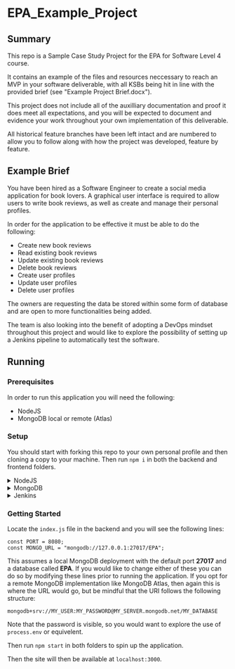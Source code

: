 # EPA_Example_Project

## Summary 

This repo is a Sample Case Study Project for the EPA for Software Level 4 course. 

It contains an example of the files and resources neccessary to reach an MVP in your software deliverable, with all KSBs being hit in line with the provided brief (see "Example Project Brief.docx"). 

This project does not include all of the auxilliary documentation and proof it does meet all expectations, and you will be expected to document and evidence your work throughout your own implementation of this deliverable.  

All historical feature branches have been left intact and are numbered to allow you to follow along with how the project was developed, feature by feature.

## Example Brief

You have been hired as a Software Engineer to create a social media application for book lovers. A graphical user interface is required to allow users to write book reviews, as well as create and manage their personal profiles. 

In order for the application to be effective it must be able to do the following:
- Create new book reviews
- Read existing book reviews
- Update existing book reviews
- Delete book reviews
- Create user profiles
- Update user profiles
- Delete user profiles

The owners are requesting the data be stored within some form of database and are open to more functionalities being added. 

The team is also looking into the benefit of adopting a DevOps mindset throughout this project and would like to explore the possibility of setting up a Jenkins pipeline to automatically test the software.

## Running

### Prerequisites

In order to run this application you will need the following:
- NodeJS 
- MongoDB local or remote (Atlas)

### Setup

You should start with forking this repo to your own personal profile and then cloning a copy to your machine. Then run `npm i` in both the backend and frontend folders.

<details>
  
 <summary>NodeJS</summary>
  
  - Click [here](https://nodejs.org/en) for NodeJS install.
  
</details>

<details>
  
  <summary>MongoDB</summary>
  
  - [Windows installation guide](https://www.mongodb.com/docs/manual/tutorial/install-mongodb-on-windows/)  
  - [Linux(Ubuntu) installation guide](https://www.mongodb.com/docs/manual/tutorial/install-mongodb-on-ubuntu/)  
  - [MacOS installation guide](https://www.mongodb.com/docs/manual/tutorial/install-mongodb-on-os-x/)  
  - [Docker installation guide](https://www.mongodb.com/docs/manual/tutorial/install-mongodb-community-with-docker/)  
  - [More installation guides](https://www.mongodb.com/docs/manual/installation/)  
  
  - See [here](https://www.mongodb.com/basics/create-database) for a  beginners guide for MongoDB that includes basic setup and syntax.
  
</details>

<details>
  
  <summary>Jenkins</summary>
  
  - [Windows installation guide](https://www.jenkins.io/doc/book/installing/windows/)  
  - [Linux(Ubuntu) installation guide](https://www.jenkins.io/doc/book/installing/linux/#debianubuntu)  
  - [MacOS installation guide](https://www.jenkins.io/doc/book/installing/macos/)  
  - [Docker installation guide](https://www.jenkins.io/doc/book/installing/docker/)  
  - [More installation guides](https://www.jenkins.io/doc/book/installing/)  
  
</details>

### Getting Started
Locate the `index.js` file in the backend and you will see the following lines:
```
const PORT = 8080;
const MONGO_URL = "mongodb://127.0.0.1:27017/EPA";
```

This assumes a local MongoDB deployment with the default port **27017** and a database called **EPA**. If you would like to change either of these you can do so by modifying these lines prior to running the application. If you opt for a remote MongoDB implementation like MongoDB Atlas, then again this is where the URL would go, but be mindful that the URI follows the following structure:

```
mongodb+srv://MY_USER:MY_PASSWORD@MY_SERVER.mongodb.net/MY_DATABASE
```

Note that the password is visible, so you would want to explore the use of `process.env` or equivelent. 

Then run `npm start` in both folders to spin up the application.

Then the site will then be available at `localhost:3000`.
